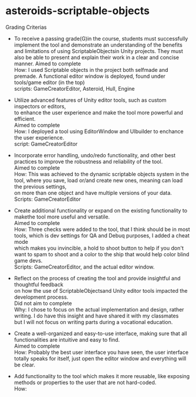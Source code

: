 # asteroids-scriptable-objects

Grading Criterias

* To receive a passing grade(G)in the course, students must successfully implement the tool and demonstrate
an understanding of the benefits and limitations of using ScriptableObjectsin Unity projects. 
They must also be able to present and explain their work in a clear and concise manner. 
Aimed to complete  
How: I used Scriptable objects in the project both selfmade and premade. A functional editor window is deployed, found under tools/game editor (in the top)  
scripts: GameCreatorEditor, Asteroid, Hull, Engine  

* Utilize advanced features of Unity editor tools, such as custom inspectors or editors,  
to enhance the user experience and make the tool more powerful and efficient.  
Aimed to complete  
How: I deployed a tool using EditorWindow and UIbuilder to enchance the user experience.   
script: GameCreatorEditor  

* Incorporate error handling, undo/redo functionality, and other best practices to improve the robustness and reliability of the tool.   
Aimed to complete   
How: This was achieved to the dynamic scriptable objects system in the tool, where you save, load or/and create new ones, meaning can load the previous settings,  
on more than one object and have multiple versions of your data.   
Scripts: GameCreatorEditor  

* Create additional functionality or expand on the existing functionality to makethe tool more useful and versatile.  
Aimed to complete  
How: Three checks were added to the tool, that I think should be in most tools, which is dev settings for QA and Debuq purposes, I added a cheat mode  
which makes you invincible, a hold to shoot button to help if you don't want to spam to shoot and a color to the ship that would help color blind game devs.   
Scripts: GameCreatorEditor, and the actual editor window.   

* Reflect on the process of creating the tool and provide insightful and thoughtful feedback   
on how the use of ScriptableObjectsand Unity editor tools impacted the development process.  
Did not aim to complete  
Why: I chose to focus on the actual implementation and design, rather writing. I do have this insight and have shared it with my classmates   
but I will not focus on writing parts during a vocational education.   

* Create a well-organized and easy-to-use interface, making sure that all functionalities are intuitive and easy to find.    
Aimed to complete    
How: Probably the best user interface you have seen, the user interface totally speaks for itself, just open the editor window and everything will be clear.     

* Add functionality to the tool which makes it more reusable, like exposing methods or properties to the user that are not hard-coded.    
How: 
